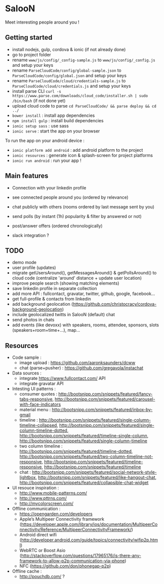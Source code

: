 # SalooN

Meet interesting people around you !

## Getting started

- install nodejs, gulp, cordova & ionic (if not already done)
- go to project folder
- rename `www/js/config/_config-sample.js` to `www/js/config/_config.js` and setup your keys
- rename `ParseCloudCode/config/global-sample.json` to `ParseCloudCode/config/global.json` and setup your keys
- rename `ParseCloudCode/cloud/credentials-sample.js` to `ParseCloudCode/cloud/credentials.js` and setup your keys
- install parse CLI `curl -s https://www.parse.com/downloads/cloud_code/installer.sh | sudo /bin/bash` (if not done yet)
- upload cloud code to parse `cd ParseCloudCode/ && parse deploy && cd ../`
- `bower install` : install app dependencies
- `npm install gulp` : install build dependencies
- `ionic setup sass` : use sass
- `ionic serve` : start the app on your browser

To run the app on your android device :

- `ionic platform add android` : add android platform to the project
- `ionic resources` : generate icon & splash-screen for project platforms
- `ionic run android` : run your app !

## Main features

- Connection with your linkedin profile
- see connected people around you (ordered by relevance)
- chat publicly with others (rooms ordered by last message sent by you)
- send polls (by instant (1h) popularity & filter by answered or not)
- post/answer offers (ordered chronologically)

- slack integration ?

## TODO

- demo mode
- user profile (updates)
- migrate getUsersAround(), getMessagesAround() & getPollsAround() to cloud code (centralize 'around' distance + update user location)
- improve people search (showing matching elements)
- save linkedin profile in separate collection
- add more API : fullcontact, gravatar, twitter, github, google, facebook...
- get full-profile & contacts from linkedin
- add background geolocation (https://github.com/christocracy/cordova-background-geolocation)
- include geolocalized twitts in SalooN (default) chat
- send photos in chats
- add events (like devoxx) with speakers, rooms, attendee, sponsors, slots (speakers+room+time+...), map...

## Resources

- Code sample :
    - image upload : https://github.com/aaronksaunders/dcww
    - chat (parse+pusher) : https://github.com/gregavola/instachat
- Data sources :
    - integrate https://www.fullcontact.com/ API
    - integrate gravatar API
- Intesting UI patterns :
    - consumer quotes : http://bootsnipp.com/snippets/featured/fancy-tabs-responsive, http://bootsnipp.com/snippets/featured/carousel-with-face-indicators
    - material menu : http://bootsnipp.com/snippets/featured/inbox-by-gmail
    - timeline : http://bootsnipp.com/snippets/featured/single-column-timeline-collapsed, http://bootsnipp.com/snippets/featured/single-column-timeline-dotted, http://bootsnipp.com/snippets/featured/timeline-single-column, http://bootsnipp.com/snippets/featured/single-column-timeline
    - two column timeline : http://bootsnipp.com/snippets/featured/timeline-dotted, http://bootsnipp.com/snippets/featured/two-column-timeline-not-responsive, http://bootsnipp.com/snippets/featured/timeline-responsive, http://bootsnipp.com/snippets/featured/timeline
    - chat : http://bootsnipp.com/snippets/featured/social-network-style-lightbox, http://bootsnipp.com/snippets/featured/like-hangout-chat, http://bootsnipp.com/snippets/featured/collapsible-chat-widget
- UI resouce inspiration :
    - http://www.mobile-patterns.com/
    - http://www.pttrns.com/
    - http://mycolorscreen.com/
- Offline communication :
    - https://opengarden.com/developers
    - Apple’s Multipeer Connectivity framework (https://developer.apple.com/library/ios/documentation/MultipeerConnectivity/Reference/MultipeerConnectivityFramework/)
    - Android direct wifi (http://developer.android.com/guide/topics/connectivity/wifip2p.html)
    - WebRTC or Boost Asio (http://stackoverflow.com/questions/17965176/is-there-any-framework-to-allow-p2p-communication-via-phone)
    - NFC (https://github.com/don/phonegap-p2p)
- Offline cache :
    - http://pouchdb.com/ ?
